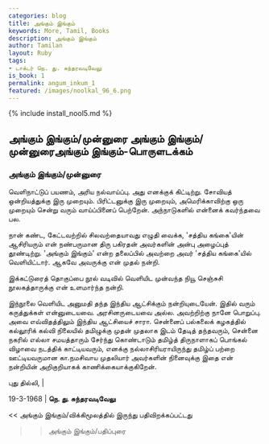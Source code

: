 ```yaml
---
categories: blog
title: அங்கும் இங்கும்
keywords: More, Tamil, Books
description: அங்கும் இங்கும்
author: Tamilan
layout: Ruby
tags:
- டாக்டர் நெ. து. சுந்தரவடிவேலு
is_book: 1
permalink: angum_inkum_1
featured: /images/noolkal_96_6.png
---
```

{% include install_nool5.md %}

## அங்கும் இங்கும்/முன்னுரை அங்கும் இங்கும்/முன்னுரைஅங்கும் இங்கும்-பொருளடக்கம்

### அங்கும் இங்கும்/முன்னுரை

வெளிநாட்டுப் பயணம், அரிய நல்வாய்ப்பு. அது எனக்குக் கிட்டிற்று. சோவியத் ஒன்றியத்துக்கு இரு முறையும். பிரிட்டனுக்கு இரு முறையும், அமெரிக்காவிற்கு ஒரு முறையும் சென்று வரும் வாய்ப்பினைப் பெற்றேன். அந்நாடுகளில் என்னைக் கவர்ந்தவை பல.

நான் கண்ட, கேட்டவற்றில் சிலவற்தையாவது எழுதி வைக்க, 'சத்திய கங்கை'யின் ஆசிரியரும் என் நண்பருமான திரு பகிரதன் அவர்களின் அன்பு அழைப்புத் தூண்டிற்று. 'அங்கும் இங்கும்' என்ற தலைப்பில் அவற்றை அவர் 'சத்திய கங்கை'யில் வெளியிட்டார். ஆகவே அவருக்கு என் முதல் நன்றி.

இக்கட்டுரைத் தொகுப்பை நூல் வடிவில் வெளியிட முன்வந்த நியூ செஞ்சுசி நூலகத்தாருக்கு என் உளமார்ந்த நன்றி.

இந்நூலை வெளியிட அனுமதி தந்த இந்திய ஆட்சிக்கும் நன்றியுடையேன். இதில் வரும் கருத்துக்கள் என்னுடையவை. அரசினருடையவை அல்ல. அவற்றிற்கு நானே பொறுப்பு. அவை எவ்விதத்திலும் இந்திய ஆட்சியைச் சாரா. ﻿சென்னைப் பல்கலைக் கழகத்தில் கல்லூரிக் கல்வி நிலையில் தமிழுக்கு முதன் முதலாக இடம் தேடித் தந்தவரும், சென்னை நகரில் எல்லா சமயத்தாரும் சேர்ந்து கொண்டாடும் தமிழ்த் திருநாளாகப் பொங்கல் விழாவை நடத்திக் காட்டியவரும், எனக்கு நல்லாசிரியராயிருந்து தமிழ்ப் பற்றை ஊட்டியவருமான கா.நமசிவாய முதலியார் அவர்களின் நினைவுக்கு இதை என் நன்றியின் அறிகுறியாகக் காணிக்கையாக்குகிறேன்.

புது தில்லி,⁠ |

19-3-1968⁠ |⁠ **நெ. து. சுந்தரவடிவேலு**

<< அங்கும் இங்கும்/விக்கிமூலத்தில் இருந்து பதிவிறக்கப்பட்டது  
  
>> அங்கும் இங்கும்/﻿பதிப்புரை  

